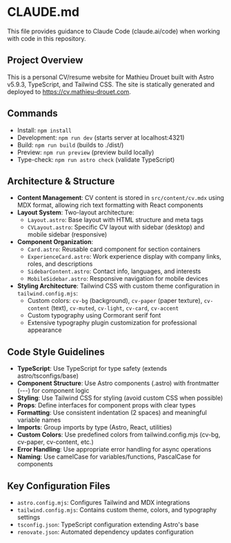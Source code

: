 # CLAUDE.md

This file provides guidance to Claude Code (claude.ai/code) when working with code in this repository.

## Project Overview
This is a personal CV/resume website for Mathieu Drouet built with Astro v5.9.3, TypeScript, and Tailwind CSS. The site is statically generated and deployed to https://cv.mathieu-drouet.com.

## Commands
- Install: `npm install`
- Development: `npm run dev` (starts server at localhost:4321)
- Build: `npm run build` (builds to ./dist/)
- Preview: `npm run preview` (preview build locally)
- Type-check: `npm run astro check` (validate TypeScript)

## Architecture & Structure
- **Content Management**: CV content is stored in `src/content/cv.mdx` using MDX format, allowing rich text formatting with React components
- **Layout System**: Two-layout architecture:
  - `Layout.astro`: Base layout with HTML structure and meta tags
  - `CVLayout.astro`: Specific CV layout with sidebar (desktop) and mobile sidebar (responsive)
- **Component Organization**:
  - `Card.astro`: Reusable card component for section containers
  - `ExperienceCard.astro`: Work experience display with company links, roles, and descriptions
  - `SidebarContent.astro`: Contact info, languages, and interests
  - `MobileSidebar.astro`: Responsive navigation for mobile devices
- **Styling Architecture**: Tailwind CSS with custom theme configuration in `tailwind.config.mjs`:
  - Custom colors: `cv-bg` (background), `cv-paper` (paper texture), `cv-content` (text), `cv-muted`, `cv-light`, `cv-card`, `cv-accent`
  - Custom typography using Cormorant serif font
  - Extensive typography plugin customization for professional appearance

## Code Style Guidelines
- **TypeScript**: Use TypeScript for type safety (extends astro/tsconfigs/base)
- **Component Structure**: Use Astro components (.astro) with frontmatter (---) for component logic
- **Styling**: Use Tailwind CSS for styling (avoid custom CSS when possible)
- **Props**: Define interfaces for component props with clear types
- **Formatting**: Use consistent indentation (2 spaces) and meaningful variable names
- **Imports**: Group imports by type (Astro, React, utilities)
- **Custom Colors**: Use predefined colors from tailwind.config.mjs (cv-bg, cv-paper, cv-content, etc.)
- **Error Handling**: Use appropriate error handling for async operations
- **Naming**: Use camelCase for variables/functions, PascalCase for components

## Key Configuration Files
- `astro.config.mjs`: Configures Tailwind and MDX integrations
- `tailwind.config.mjs`: Contains custom theme, colors, and typography settings
- `tsconfig.json`: TypeScript configuration extending Astro's base
- `renovate.json`: Automated dependency updates configuration
